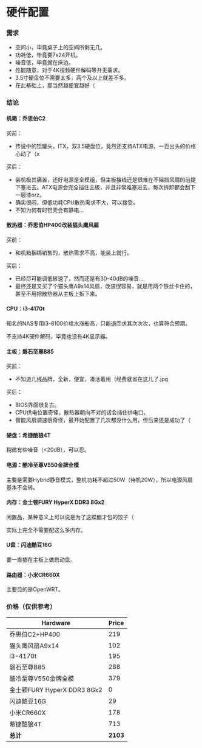 # 硬件配置

### 需求

* 空间小，毕竟桌子上的空间所剩无几。
* 功耗低，毕竟要7x24开机。
* 噪音低，毕竟就在床边。
* 性能随意，对于4K视频硬件解码等并无需求。
* 3.5寸硬盘位不需要太多，两个及以上就差不多。
* 在此基础上，那当然越便宜越好（



### 结论

#### 机箱：乔思伯C2

买前：

* 传说中的铝罐头，ITX，双3.5硬盘位，竟然还支持ATX电源，一百出头的价格心动了（x

买后：

* 装机极其痛苦，还好电源是全模组，但主板接线还是很难在不阻挡风扇的前提下塞进去。ATX电源会完全挡住主板，并且非常难塞进去，每次拆卸都会刮下一层漆orz。
* 确实很闷，但低功耗CPU散热需求不大，可以接受。
* 不知为何有时铝壳会有静电...



#### 散热器：乔思伯HP400改装猫头鹰风扇

买前：

* 和机箱捆绑销售的，散热需求不高，能装上就行。

买后：

* 已经尽可能调低转速了，然而还是有30-40dB的噪音...
* 最终还是又买了个猫头鹰A9x14风扇，改装很容易，就是用两个铁丝卡住的，甚至不用把散热器从主板上拆下来。



#### CPU：i3-4170t

知名的NAS专用i3-8100价格水涨船高，只能退而求其次次次，也算符合预期。

不支持4K硬件解码，毕竟也没有4K显示器。



#### 主板：磐石至尊B85

买前：

* 不知道几线品牌，全新，便宜，凑活着用（经费就省在这儿了.jpg

买后：

* BIOS界面很复古。
* CPU供电位置奇怪，散热器朝向不对的话会挡住供电口。
* 智能风扇调速很奇怪，最开始配置了几次都没什么用，但后来还是成功了（



#### 硬盘：希捷酷狼4T

稍微有些噪音（<20dB），可以忍。



#### 电源：酷冷至尊V550金牌全模

主要是需要Hybrid静音模式，整机功耗不超过50W（待机20W），所以电源风扇基本不会转。



#### 内存：金士顿FURY HyperX DDR3 8Gx2

闲置品，某种意义上可以说是为了这蝶醋才包的饺子（

实际上完全不需要配这么多内存。



#### U盘：闪迪酷豆16G

要一直插在主板上做启动盘。



#### 路由器：小米CR660X

主要目的是OpenWRT。



### 价格（仅供参考）

| Hardware                    | Price    |
| --------------------------- | -------- |
| 乔思伯C2+HP400              | 219      |
| 猫头鹰风扇A9x14             | 102      |
| i3-4170t                    | 195      |
| 磐石至尊B85                 | 288      |
| 酷冷至尊V550金牌全模        | 379      |
| 金士顿FURY HyperX DDR3 8Gx2 | 0        |
| 闪迪酷豆16G                 | 29       |
| 小米CR660X                  | 178      |
| 希捷酷狼4T                  | 713      |
| **总计**                    | **2103** |

